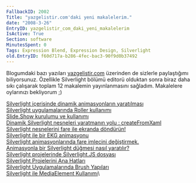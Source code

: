 ```yaml
---
FallbackID: 2002
Title: "yazgelistir.com'daki yeni makalelerim."
date: "2008-3-26"
EntryID: yazgelistir_com_daki_yeni_makalelerim
IsActive: True
Section: software
MinutesSpent: 0
Tags: Expression Blend, Expression Design, Silverlight
old.EntryID: f60d717a-b286-4fec-bac3-90f9d0b37492
---
```

Blogumdaki bazı yazıları
[yazgelistir.com](http://www.yazgelistir.com/Hakkinda/YazarDetay.aspx?UyeId=1000073305)
üzerinden de sizlerle paylaştığımı biliyorsunuz. Özellikle Silverlight
bölümü editorü olduktan sonra biraz daha sıkı çalışarak toplam 12
makalemin yayınlanmasını sağladım. Makalelere oylarınızı bekliyorum ;)

[Silverlight içerisinde dinamik animasyonların
yaratılması](http://www.yazgelistir.com/Makaleler/1000001742.ygpx)\
 [Silverlight uygulamalarında Roller
kullanımı](http://www.yazgelistir.com/Makaleler/1000001741.ygpx)\
 [Slide.Show kurulumu ve
kullanımı](http://www.yazgelistir.com/Makaleler/1000001740.ygpx)\
 [Dinamik Silverlight nesneleri yaratmanın yolu :
createFromXaml](http://www.yazgelistir.com/Makaleler/1000001739.ygpx)\
 [Silverlight nesnelerini fare ile ekranda
döndürün!](http://www.yazgelistir.com/Makaleler/1000001738.ygpx)\
 [Silverlight ile bir EKG
animasyonu](http://www.yazgelistir.com/Makaleler/1000001737.ygpx)\
 [Silverlight animasyonlarında fare imlecini
değiştirmek.](http://www.yazgelistir.com/Makaleler/1000001736.ygpx)\
 [Animasyonla bir Silverlight düğmesi nasıl
yaratılır?](http://www.yazgelistir.com/Makaleler/1000001735.ygpx)\
 [Silverlight projelerinde Silverlight.JS
dosyası](http://www.yazgelistir.com/Makaleler/1000001734.ygpx)\
 [Silverlight Projelerini Ana
Hatları](http://www.yazgelistir.com/Makaleler/1000001733.ygpx)\
 [Silverlight Uygulamalarında Brush
Yapıları](http://www.yazgelistir.com/Makaleler/1000001732.ygpx)\
 [Silverlight ile MediaElement
Kullanımı](http://www.yazgelistir.com/Makaleler/1000001731.ygpx)\


